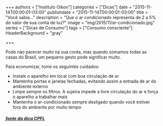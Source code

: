 +++
authors = ["Instituto Oikon"]
categories = ["Dicas"]
date = "2015-11-14T00:00:01-03:00"
publishdate = "2015-11-14T00:00:01-03:00"
title = "Você sabia..."
description = "Que o ar condicionado representa de 2 a 5% do valor de sua conta de luz?"
image = "img/2015/11/ar-condicionado.jpg"
series = ["Dicas de Consumo"]
tags = ["Consumo consciente"]
HeaderBackground = "gray"

+++



Pode não parecer muito na sua conta, mas quando somamos todas as casas do Brasil, um pequeno gesto pode significar muito.

Para economizar, tome os seguintes cuidados:
- Instale o aparelho em local com boa circulação de ar
- Mantenha portas e janelas fechadas, evitando assim a entrada de ar do ambiente externo
- Limpe sempre os filtros. A sujeira impede a livre circulação do ar e força o aparelho a trabalhar mais
- Mantenha o ar-condicionado sempre desligado quando você estiver fora do ambiente por muito tempo






##### [fonte da dica CPFL](http://www.cpfl.com.br/energias-sustentaveis/eficiencia-energetica/uso-consciente/dicas-de-consumo/Paginas/default.aspx)
